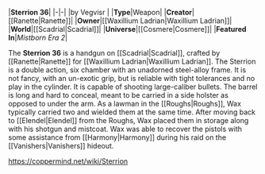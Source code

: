 |**Sterrion 36**|
|-|-|
|by  Vegvisr |
|**Type**|Weapon|
|**Creator**|[[Ranette\|Ranette]]|
|**Owner**|[[Waxillium Ladrian\|Waxillium Ladrian]]|
|**World**|[[Scadrial\|Scadrial]]|
|**Universe**|[[Cosmere\|Cosmere]]|
|**Featured In**|*Mistborn Era 2*|

The **Sterrion 36** is a handgun on [[Scadrial\|Scadrial]], crafted by [[Ranette\|Ranette]] for [[Waxillium Ladrian\|Waxillium Ladrian]].
The Sterrion is a double action, six chamber  with an unadorned steel-alloy frame. It is not fancy, with an un-exotic grip, but is reliable with tight tolerances and no play in the cylinder. It is capable of shooting large-caliber bullets. The barrel is long and hard to conceal, meant to be carried in a side holster as opposed to under the arm. As a lawman in the [[Roughs\|Roughs]], Wax typically carried two and wielded them at the same time. After moving back to [[Elendel\|Elendel]] from the Roughs, Wax placed them in storage along with his shotgun and mistcoat. Wax was able to recover the pistols with some assistance from [[Harmony\|Harmony]] during his raid on the [[Vanishers\|Vanishers]] hideout.



https://coppermind.net/wiki/Sterrion